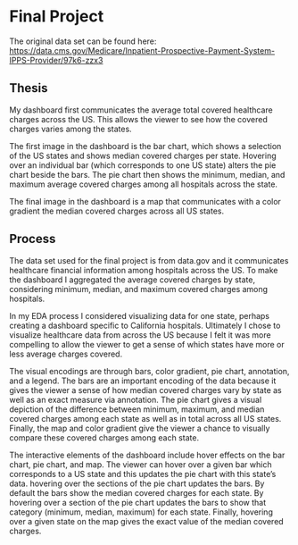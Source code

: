 
# Final Project


The original data set can be found here: https://data.cms.gov/Medicare/Inpatient-Prospective-Payment-System-IPPS-Provider/97k6-zzx3

## Thesis 

My dashboard first communicates the average total covered healthcare charges across the US. This allows the viewer to see how the covered charges varies among the states. 

The first image in the dashboard is the bar chart, which shows a selection of the US states and shows median covered charges per state. Hovering over an individual bar (which corresponds to one US state) alters the pie chart beside the bars. The pie chart then shows the minimum, median, and maximum average covered charges among all hospitals across the state.

The final image in the dashboard is a map that communicates with a color gradient the median covered charges across all US states.

## Process

The data set used for the final project is from data.gov and it communicates healthcare financial information among hospitals across the US. To make the dashboard I aggregated the average covered charges by state, considering minimum, median, and maximum covered charges among hospitals.

In my EDA process I considered visualizing data for one state, perhaps creating a dashboard specific to California hospitals. Ultimately I chose to visualize healthcare data from across the US because I felt it was more compelling to allow the viewer to get a sense of which states have more or less average charges covered. 

The visual encodings are through bars, color gradient, pie chart, annotation, and a legend. The bars are an important encoding of the data because it gives the viewer a sense of how median covered charges vary by state as well as an exact measure via annotation. The pie chart gives a visual depiction of the difference between minimum, maximum, and median covered charges among each state as well as in total across all US states. Finally, the map and color gradient give the viewer a chance to visually compare these covered charges among each state.

The interactive elements of the dashboard include hover effects on the bar chart, pie chart, and map. The viewer can hover over a given bar which corresponds to a US state and this updates the pie chart with this state’s data. hovering over the sections of the pie chart updates the bars. By default the bars show the median covered charges for each state. By hovering over a section of the pie chart updates the bars to show that category (minimum, median, maximum) for each state. Finally, hovering over a given state on the map gives the exact value of the median covered charges.